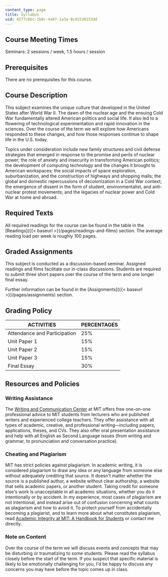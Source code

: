 ```yaml
---
content_type: page
title: Syllabus
uid: 4277c8bc-1b0c-4a97-1a3a-8c41530153dd
---
```


Course Meeting Times
--------------------

Seminars: 2 sessions / week, 1.5 hours / session

Prerequisites
-------------

There are no prerequisites for this course.

Course Description
------------------

This subject examines the unique culture that developed in the United States after World War II. The dawn of the nuclear age and the ensuing Cold War fundamentally altered American politics and social life. It also led to a flowering of technological experimentation and rapid innovation in the sciences. Over the course of the term we will explore how Americans responded to these changes, and how those responses continue to shape life in the U.S. today.

Topics under consideration include new family structures and civil defense strategies that emerged in response to the promise and perils of nuclear power; the role of anxiety and insecurity in transforming American politics; the development of computing technology and the changes it brought to American workspaces; the social impacts of space exploration, suburbanization, and the construction of highways and shopping malls; the global and domestic repercussions of decolonization in a Cold War context; the emergence of dissent in the form of student, environmentalist, and anti-nuclear protest movements; and the legacies of nuclear power and Cold War at home and abroad.

Required Texts
--------------

All required readings for the course can be found in the table in the [Readings]({{< baseurl >}}/pages/readings-and-films) section. The average reading load per week is roughly 100 pages.

Graded Assignments
------------------

This subject is conducted as a discussion-based seminar. Assigned readings and films facilitate our in-class discussions. Students are required to submit three short papers over the course of the term and one longer final essay.

Further information can be found in the [Assignments]({{< baseurl >}}/pages/assignments) section.

Grading Policy
--------------

| ACTIVITIES | PERCENTAGES |
| --- | --- |
| Attendance and Participation | 25% |
| Unit Paper 1 | 15% |
| Unit Paper 2 | 15% |
| Unit Paper 3 | 15% |
| Final Essay | 30% 

Resources and Policies
----------------------

### Writing Assistance

The [Writing and Communication Center](http://cmsw.mit.edu/writing-and-communication-center/) at MIT offers free one-on-one professional advice to MIT students from lecturers who are published writers and experienced college teachers. They offer assistance with all types of academic, creative, and professional writing—including papers, applications, theses, and CVs. They also offer oral presentation assistance and help with all English as Second Language issues (from writing and grammar, to pronunciation and conversation practice).

### Cheating and Plagiarism

MIT has strict policies against plagiarism. In academic writing, it is considered plagiarism to draw any idea or any language from someone else without adequately crediting that source. It doesn't matter whether the source is a published author, a website without clear authorship, a website that sells academic papers, or another student. Taking credit for someone else's work is unacceptable in all academic situations, whether you do it intentionally or by accident. In my experience, most cases of plagiarism are not intentional, and instead arise out of confusion concerning what counts as plagiarism and how to avoid it. To protect yourself from accidentally becoming a plagiarist, and to learn more about what constitutes plagiarism, read [Academic Integrity at MIT: A Handbook for Students](http://integrity.mit.edu/) or contact me directly.

### Note on Content

Over the course of the term we will discuss events and concepts that may be disturbing or traumatizing to some students. Please read the syllabus closely before the start of the term. If you suspect that specific material is likely to be emotionally challenging for you, I'd be happy to discuss any concerns you may have before the topic comes up in class.